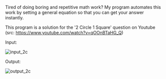 Tired of doing boring and repetitive math work? My program automates this work by setting a general equation so that you can get your answer instantly.

This program is a solution for the '2 Circle 1 Square' question on Youtube (src: https://www.youtube.com/watch?v=qOOnBTaHG_Q)

Input: 


![input_2c](https://github.com/mynoveldownloads/2-Circle-1-Square/assets/129578538/dbf169d2-b9ec-43d4-8a58-4d717afdf43b)


Output:


![output_2c](https://github.com/mynoveldownloads/2-Circle-1-Square/assets/129578538/9a04a574-42b6-40b3-91e4-200c99955ed2)
